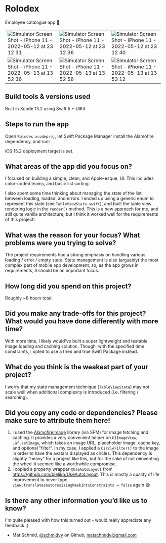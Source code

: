 # Rolodex
Employee catalogue app 🤠

| | | |
| ---- | ----- | ---- |
| ![Simulator Screen Shot - iPhone 11 - 2022-05-12 at 23 12 31](https://user-images.githubusercontent.com/22358682/168204121-ebd7af5d-352f-45e9-b677-7cac66560900.png) | ![Simulator Screen Shot - iPhone 11 - 2022-05-12 at 23 12 36](https://user-images.githubusercontent.com/22358682/168204124-062b938a-d3b3-4ede-b9fc-92f8af912e85.png) | ![Simulator Screen Shot - iPhone 11 - 2022-05-12 at 23 12 40](https://user-images.githubusercontent.com/22358682/168204122-b5b86a51-7a1c-43db-95b6-934eb4c2af12.png) |
| ![Simulator Screen Shot - iPhone 11 - 2022-05-13 at 13 52 36](https://user-images.githubusercontent.com/22358682/168340360-3914fa0f-d1b2-4a11-9557-b7acea88bccc.png) | ![Simulator Screen Shot - iPhone 11 - 2022-05-13 at 13 52 56](https://user-images.githubusercontent.com/22358682/168340361-205a5831-01e7-4346-a0f5-9570ac4184f1.png) | ![Simulator Screen Shot - iPhone 11 - 2022-05-13 at 13 53 12](https://user-images.githubusercontent.com/22358682/168340362-954f86b0-e54e-4d31-9fd4-41be4129d899.png) |

## Build tools & versions used

Built in Xcode 13.2 using Swift 5 + UIKit

## Steps to run the app

Open `Rolodex.xcodeproj`, let Swift Package Manager install the Alamofire dependency, and run! 

iOS 15.2 deployment target is set.

## What areas of the app did you focus on?

I focused on building a simple, clean, and Apple-esque, UI. This includes color-coded teams, and basic list sorting.

I also spent some time thinking about managing the state of the list, between loading, loaded, and errors. I ended up using a generic enum to represent this state (see `TableViewState.swift`), and built the table view rendering logic in the `render()` method. This is a new approach for me, and still quite vanilla architecture, but I think it worked well for the requirements of this project!

## What was the reason for your focus? What problems were you trying to solve?

The project requirements had a strong emphasis on handling various loading / error / empty state. State management is also (arguably) the most complex part of mobile app development, so, as the app grows in requirements, it should be an important focus. 

## How long did you spend on this project?

Roughly ~6 hours total.

## Did you make any trade-offs for this project? What would you have done differently with more time?

With more time, I likely would've built a super lightweight and testable image loading and caching solution. Though, with the specified time constraints, I opted to use a tried and true Swift Package instead.

## What do you think is the weakest part of your project?

I worry that my state management technique (`TableViewState`) may not scale well when additional complexity is introduced (i.e. filtering / searching). 

## Did you copy any code or dependencies? Please make sure to attribute them here!

1. I used the [AlamofireImage](https://github.com/Alamofire/AlamofireImage) library (via SPM) for image fetching and caching. It provides a very convenient helper on `UIImageView`, `.af.setImage`, which takes an image URL, placeholder image, cache key, and optional "filter". In my case, I applied a `CircleFilter()` to the image in order to have the avatars displayed as circles. This dependency is slightly "heavy" for a project like this, but for the sake of not reinventing the wheel it seemed like a worthwhile compromise.
2. I copied a property wrapper `@UseAutoLayout` from https://github.com/bielikb/UseAutoLayout. This is mostly a quality of life improvement to never type `view.translatesAutoresizingMaskIntoConstraints = false` again 😅

## Is there any other information you’d like us to know?

I'm quite pleased with how this turned out - would really appreciate any feedback :)

- Mat Schmid, [@schmidyy](https://github.com/schmidyy) on Github, [matschmidy@gmail.com](mailto://matschmidy@gmail.com)